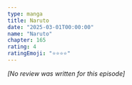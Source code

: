 ```yaml
---
type: manga
title: Naruto
date: "2025-03-01T00:00:00"
name: "Naruto"
chapter: 165
rating: 4
ratingEmoji: "⭐️⭐️⭐️⭐️"
---
```


_[No review was written for this episode]_